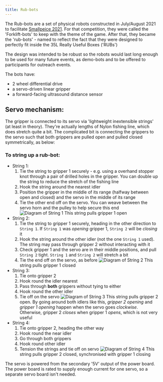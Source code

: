 ```yaml
---
title: Rub-bots
---
```


The Rub-bots are a set of physical robots constructed in July/August
2021 to facilitate [Smallpeice 2021](/docs/events/history/2021.md). For that competition, they were called the 'Forklift-bots' to keep with the theme of the game. After that, they became the 'rub-bots' - named to reflect the fact that they were designed to perfectly fit inside the 35L Really Useful Boxes ('RUBs')

The design was intended to be robust so the robots would last long enough to be used for many future events, as demo-bots and to be offered to participants for outreach events.

The bots have:
 - 2 wheel differential drive
 - a servo-driven linear gripper
 - a forward-facing ultrasound distance sensor




## Servo mechanism:



The gripper is connected to its servo via 'lightweight inextensible strings' (at least in theory). They're actually lengths of Nylon fishing line, which does stretch quite a bit. The complicated bit is connecting the grippers to the servo such that both grippers are pulled open and pulled closed symmetrically, as below:

### To string up a rub-bot:
 - String 1:
    1. Tie the string to gripper 1 securely - e.g. using a overhand
    stopper knot through a pair of drilled holes in the gripper. You can double up the string to reduce the stretch of the fishing line
    2. Hook the string around the nearest idler
    3. Position the gripper in the middle of its range (halfway between open and closed) and the servo in the middle of its range
    4. Tie the other end off on the servo. You can weave between the servo horn and the pulley to help secure this end
    ![Diagram of String 1](/img/kit/rub-bots/rub-bot_string_1.png)
    This string pulls gripper 1 open
 - String 2:
    1. Tie the string to gripper 1 securely, heading in the other direction to `String 1`. If `String 1` was *opening* gripper 1, `String 2` will be *closing* it
    2. Hook the string around the other idler (not the one `String 1` used). The string may pass through gripper 2 without interacting with it
    3. Check gripper 1 and the servo are in their middle positions, and pull `String 2` tight. `String 1` and `String 2` will stretch a bit
    4. Tie the end off on the servo, as before
    ![Diagram of String 2](/img/kit/rub-bots/rub-bot_string_2.png)
    This string pulls gripper 1 closed
 - String 3:
    1. Tie onto gripper 2
    2. Hook round the idler nearest
    3. Pass through **both** grippers without tying to either
    4. Hook round the other idler
    5. Tie off on the servo
    ![Diagram of String 3](/img/kit/rub-bots/rub-bot_string_3.png)
    This string pulls gripper 2 open. By going around both idlers like this, *gripper 2 opening* and *gripper 1 opening* happen when the servo goes *clockwise*. Otherwise, gripper 2 *closes* when gripper 1 *opens*, which is not very useful 
 - String 4:
    1. Tie onto gripper 2, heading the other way
    2. Hook round the near idler
    3. Go through both grippers
    4. Hook round other idler
    5. Tension the strings and tie off on servo
    ![Diagram of String 4](/img/kit/rub-bots/rub-bot_string_4.png)
    This string pulls gripper 2 closed, synchronised with gripper 1 closing


The servo is powered from the secondary '5V' output of the power board. The power board is rated to supply enough current for one servo, so a separate servo board isn't needed.